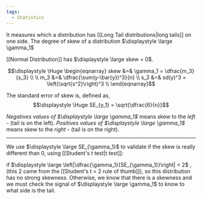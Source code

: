 ```yaml
---
tags:
  - Statistics
---
```

It measures which a distribution has [[Long Tail distributions|long tails]] on one side. The degree of skew of a distribution $\displaystyle \large \gamma_1$

[[Normal Distribution]] has $\displaystyle \large skew = 0$.

$$\displaystyle \Huge \begin{eqnarray} 
skew &=& \gamma_1 = \dfrac{m_3}{s_3} \\ \\
m_3 &=& \dfrac{\sum(y-\bar{y})^3}{n} \\
s_3 &=& sd(y)^3 = \left(\sqrt{s^2}\right)^3 \\
\end{eqnarray}$$

The standard error of skew is, defined as,
$$\displaystyle \Huge SE_{y_1} = \sqrt{\dfrac{6}{n}}$$

*Negatives values of $\displaystyle \large \gamma_1$* means skew to the *left* - (tail is on the left).
*Positives values of $\displaystyle \large \gamma_1$* means skew to the *right* - (tail is on the right).

---

We use $\displaystyle \large SE_{\gamma_1}$ to validate if the skew is really different than 0, using [[Student's t test|t test]]:

if $\displaystyle \large \left|\dfrac{\gamma_1}{SE_{\gamma_1}}\right| < 2$ ,(this 2 came from the [[Student's t = 2 rule of thumb]]), so this distribution has no strong skewness. Otherwise, we know that there is a skewness and we must check the signal of $\displaystyle \large \gamma_1$ to know to what side is the tail.